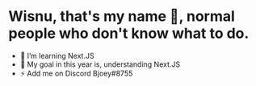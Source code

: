 # Wisnu, that's my name 👋, normal people who don't know what to do.

- 🌱 I’m learning Next.JS
- 🥅 My goal in this year is, understanding Next.JS
- ⚡ Add me on Discord Bjoey#8755
